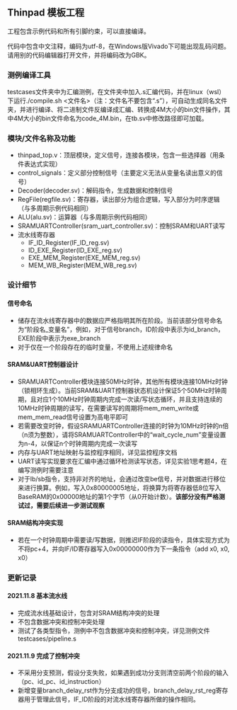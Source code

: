 Thinpad 模板工程
---------------

工程包含示例代码和所有引脚约束，可以直接编译。

代码中包含中文注释，编码为utf-8，在Windows版Vivado下可能出现乱码问题。  
请用别的代码编辑器打开文件，并将编码改为GBK。

### 测例编译工具

testcases文件夹中为汇编测例，在文件夹中加入.s汇编代码，并在linux（wsl）下运行./compile.sh <文件名>（注：文件名不要包含“.s”），可自动生成同名文件夹，并进行编译、将二进制文件反编译成汇编、转换成4M大小的bin文件操作，其中4M大小的bin文件命名为code_4M.bin，在tb.sv中修改路径即可加载。

### 模块/文件名称及功能

- thinpad_top.v：顶层模块，定义信号，连接各模块，包含一些选择器（用条件表达式实现）
- control_signals：定义部分控制信号（主要定义无法从变量名读出意义的信号）
- Decoder(decoder.sv)：解码指令，生成数据和控制信号
- RegFile(regfile.sv)：寄存器，读出部分为组合逻辑，写入部分为时序逻辑（与多周期示例代码相同）
- ALU(alu.sv)：运算器（与多周期示例代码相同）
- SRAMUARTController(sram_uart_controller.sv)：控制SRAM和UART读写
- 流水线寄存器
  - IF_ID_Register(IF_ID_reg.sv)
  - ID_EXE_Register(ID_EXE_reg.sv)
  - EXE_MEM_Register(EXE_MEM_reg.sv)
  - MEM_WB_Register(MEM_WB_reg.sv)

### 设计细节

#### 信号命名

- 储存在流水线寄存器中的数据应严格指明其所在阶段。当前该部分信号命名为“阶段名_变量名”，例如，对于信号branch，ID阶段中表示为id_branch，EXE阶段中表示为exe_branch
- 对于仅在一个阶段存在的临时变量，不使用上述规律命名

#### SRAM&UART控制器设计

- SRAMUARTController模块连接50MHz时钟，其他所有模块连接10MHz时钟（锁相环生成）。当前SRAM&UART控制器状态机设计保证5个50MHz时钟周期，且对应1个10MHz时钟周期内完成一次读/写状态循环，并且支持连续的10MHz时钟周期的读写，在需要读写的周期将mem_mem_write或mem_mem_read信号设置为高电平即可
- 若需要改变时钟，假设SRAMUARTController连接的时钟为10MHz时钟的n倍（n须为整数），请将SRAMUARTController中的“wait_cycle_num”变量设置为n-4，以保证n个时钟周期内完成一次读写
- 内存与UART地址映射与监控程序相同，详见监控程序文档
- UART读写实现要求在汇编中通过循环检测读写状态，详见实验1思考题4，在编写测例时需要注意
- 对于lb/sb指令，支持非对齐的地址，会通过改变be信号，并对数据进行移位来进行换算。例如，写入0x80000005地址，将换算为将寄存器低8位写入BaseRAM的0x00000地址的第1个字节（从0开始计数）。**该部分没有严格测试过，需要后续进一步测试观察**

#### SRAM结构冲突实现

- 若在一个时钟周期中需要读/写数据，则推迟IF阶段的读指令，具体实现方式为不将pc+4，并向IF/ID寄存器写入0x00000000作为下一条指令（add x0, x0, x0）



### 更新记录

#### 2021.11.8 基本流水线

- 完成流水线基础设计，包含对SRAM结构冲突的处理
- 不包含数据冲突和控制冲突处理
- 测试了各类型指令，测例中不包含数据冲突和控制冲突，详见测例文件testcases/pipeline.s

#### 2021.11.9 完成了控制冲突

- 不采用分支预测，假设分支失败，如果遇到成功分支则清空前两个阶段的输入（pc、id_pc、id_instruction）
- 新增变量branch_delay_rst作为分支成功的信号，branch_delay_rst_reg寄存器用于管理此信号，IF_ID阶段的对流水线寄存器所做的操作相同。

